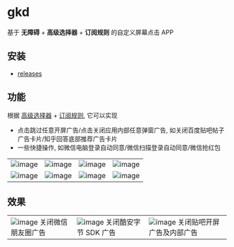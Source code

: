 # gkd

基于 **无障碍** + **高级选择器** + **订阅规则** 的自定义屏幕点击 APP

## 安装

- [releases](https://github.com/gkd-kit/gkd/releases)

## 功能

根据 [高级选择器](https://github.com/gkd-kit/selector) + [订阅规则](https://github.com/gkd-kit/subscription),
它可以实现

- 点击跳过任意开屏广告/点击关闭应用内部任意弹窗广告, 如关闭百度贴吧帖子广告卡片/知乎回答底部推荐广告卡片
- 一些快捷操作, 如微信电脑登录自动同意/微信扫描登录自动同意/微信抢红包

|                                                                                               |                                                                                               |                                                                                               |                                                                                               |
| --------------------------------------------------------------------------------------------- | --------------------------------------------------------------------------------------------- | --------------------------------------------------------------------------------------------- | --------------------------------------------------------------------------------------------- |
| ![image](https://github.com/gkd-kit/gkd/assets/38517192/ad1d9ec6-2694-4072-b56b-f031baaad89e) | ![image](https://github.com/gkd-kit/gkd/assets/38517192/cbc5815a-f07a-4aa7-8805-d0d17e6b5818) | ![image](https://github.com/gkd-kit/gkd/assets/38517192/cacd9bbf-5bc4-4345-84d8-97731c911cbd) | ![image](https://github.com/gkd-kit/gkd/assets/38517192/1b598dcb-1ad9-4ae5-9a6a-3a1b11492bfa) |
| ![image](https://github.com/gkd-kit/gkd/assets/38517192/8fa19f46-6757-4025-83f7-9eaee6ead52a) | ![image](https://github.com/gkd-kit/gkd/assets/38517192/ba30ef9a-83ae-4be2-8802-e150aacaf140) | ![image](https://github.com/gkd-kit/gkd/assets/38517192/e324eba1-af45-490b-bffe-d42585e11d17) | ![image](https://github.com/gkd-kit/gkd/assets/38517192/ca3323c2-436d-4571-bc5d-e72e5b7fcf6f) |

## 效果

|                                                                                                                  |                                                                                                                     |                                                                                                            |
| ---------------------------------------------------------------------------------------------------------------- | ------------------------------------------------------------------------------------------------------------------- | ---------------------------------------------------------------------------------------------------------- |
| ![image](https://github.com/gkd-kit/gkd/assets/38517192/ec0e9465-13d2-422b-97e2-644357ea564b) 关闭微信朋友圈广告 | ![image](https://github.com/gkd-kit/gkd/assets/38517192/cd4554f3-dd9f-431b-8e6d-6cfe7ac430ec) 关闭酷安字节 SDK 广告 | ![image](https://github.com/gkd-kit/gkd/assets/38517192/576a7a6d-5196-4184-8b24-980434dfb15a) 关闭贴吧开屏广告及内部广告 |

